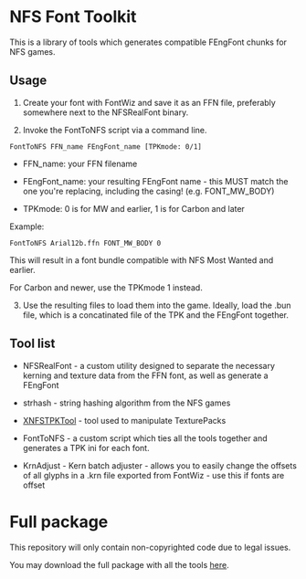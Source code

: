 # NFS Font Toolkit

This is a library of tools which generates compatible FEngFont chunks for NFS games.

## Usage

1. Create your font with FontWiz and save it as an FFN file, preferably somewhere next to the NFSRealFont binary.

2. Invoke the FontToNFS script via a command line.

```batch
FontToNFS FFN_name FEngFont_name [TPKmode: 0/1]
```

- FFN_name: your FFN filename

- FEngFont_name: your resulting FEngFont name - this MUST match the one you're replacing, including the casing! (e.g. FONT_MW_BODY)

- TPKmode: 0 is for MW and earlier, 1 is for Carbon and later

Example:

```batch
FontToNFS Arial12b.ffn FONT_MW_BODY 0
```

This will result in a font bundle compatible with NFS Most Wanted and earlier.

For Carbon and newer, use the TPKmode 1 instead.

3. Use the resulting files to load them into the game. Ideally, load the .bun file, which is a concatinated file of the TPK and the FEngFont together.

## Tool list

- NFSRealFont - a custom utility designed to separate the necessary kerning and texture data from the FFN font, as well as generate a FEngFont

- strhash - string hashing algorithm from the NFS games

- [XNFSTPKTool](https://github.com/xan1242/xnfstpktool) - tool used to manipulate TexturePacks

- FontToNFS - a custom script which ties all the tools together and generates a TPK ini for each font.

- KrnAdjust - Kern batch adjuster - allows you to easily change the offsets of all glyphs in a .krn file exported from FontWiz - use this if fonts are offset

# Full package

This repository will only contain non-copyrighted code due to legal issues.

You may download the full package with all the tools [here](https://mega.nz/file/51NGlISB#96nTsuJCztwhab5dzugBWULqZaiL9GM52miBS_wDN54).
